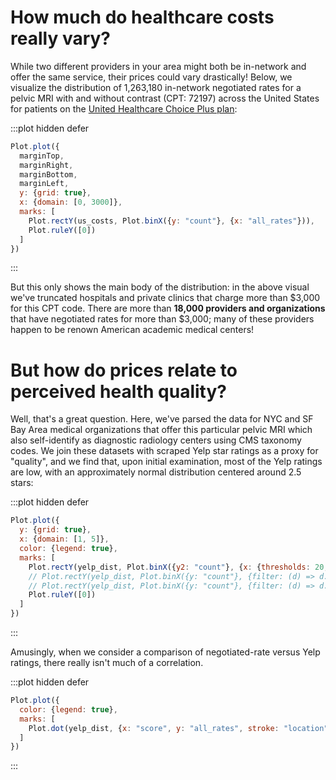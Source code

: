 <script setup>

import * as Plot from "@observablehq/plot";
import * as d3 from "d3";
import {computed, ref, onMounted, shallowRef} from "vue";
import {useData} from "vitepress";

const marginTop = ref(20);
const marginRight = ref(20);
const marginBottom = ref(30);
const marginLeft = ref(40);

const us_costs = shallowRef([
  {}
]);

const yelp_dist = shallowRef([
  {}
]);

onMounted(() => {
  d3.csv("../data/US_rates.csv", d3.autoType).then((data) => (us_costs.value = data));
  d3.csv("../data/NYC_rates.csv", d3.autoType).then((data) => (us_costs.value = data));
  d3.csv("../data/yelp_quality_scatter.csv", d3.autoType).then((data) => (yelp_dist.value = data));
});

</script>

# How much do healthcare costs really vary?

While two different providers in your area might both be in-network and offer the same service, their prices could vary drastically! Below, we visualize the distribution of 1,263,180 in-network negotiated rates for a pelvic MRI with and without contrast (CPT: 72197) across the United States for patients on the [United Healthcare Choice Plus plan](https://www.uhc.com/individuals-families/health-plans-through-work/choice-plus): 

:::plot hidden defer
```js
Plot.plot({
  marginTop,
  marginRight,
  marginBottom,
  marginLeft,
  y: {grid: true},
  x: {domain: [0, 3000]},
  marks: [
    Plot.rectY(us_costs, Plot.binX({y: "count"}, {x: "all_rates"})),
    Plot.ruleY([0])
  ]
})
```
:::

But this only shows the main body of the distribution: in the above visual we've truncated hospitals and private clinics that charge more than $3,000 for this CPT code. There are more than **18,000 providers and organizations** that have negotiated rates for more than $3,000; many of these providers happen to be renown American academic medical centers!

# But how do prices relate to perceived health quality?

Well, that's a great question. Here, we've parsed the data for NYC and SF Bay Area medical organizations that offer this particular pelvic MRI which also self-identify as diagnostic radiology centers using CMS taxonomy codes. We join these datasets with scraped Yelp star ratings as a proxy for "quality", and we find that, upon initial examination, most of the Yelp ratings are low, with an approximately normal distribution centered around 2.5 stars:

:::plot hidden defer
```js
Plot.plot({
  y: {grid: true},
  x: {domain: [1, 5]},
  color: {legend: true},
  marks: [
    Plot.rectY(yelp_dist, Plot.binX({y2: "count"}, {x: {thresholds: 20, value: "score"}, fill: "location", mixBlendMode: "multiply"})),
    // Plot.rectY(yelp_dist, Plot.binX({y: "count"}, {filter: (d) => d.location === "NYC", x: "score", fill: "location", insetLeft: 4})),
    // Plot.rectY(yelp_dist, Plot.binX({y: "count"}, {filter: (d) => d.location === "Bay Area", x: "score", fill: "location", insetRight: 4})),
    Plot.ruleY([0])
  ]
})
```
:::

Amusingly, when we consider a comparison of negotiated-rate versus Yelp ratings, there really isn't much of a correlation.

:::plot hidden defer
```js
Plot.plot({
  color: {legend: true},
  marks: [
    Plot.dot(yelp_dist, {x: "score", y: "all_rates", stroke: "location", channels: {name: "business_name"}, tip: true})
  ]
})
```
:::